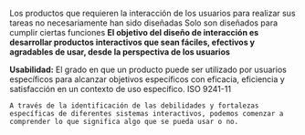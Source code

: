 Los productos que requieren la interacción de los usuarios para realizar sus tareas no necesariamente han sido diseñadas 
Solo son diseñados para cumplir ciertas funciones
**El objetivo del diseño de interacción es desarrollar productos interactivos que sean fáciles, efectivos y agradables de usar, desde la perspectiva de los usuarios**

**Usabilidad:** El grado en que un producto puede ser utilizado por usuarios específicos para alcanzar objetivos específicos con eficacia, eficiencia y satisfacción en un contexto de uso específico. ISO 9241-11

	A través de la identificación de las debilidades y fortalezas específicas de diferentes sistemas interactivos, podemos comenzar a comprender lo que significa algo que se pueda usar o no.